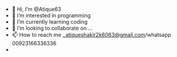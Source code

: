 - 👋 Hi, I’m @Atique63
- 👀 I’m interested in programming
- 🌱 I’m currently learning coding
- 💞️ I’m looking to collaborate on ...
- 📫 How to reach me ..atiqueshakir2k6063@gmail.com/whatsapp 00923166336336
- 

<!---
Atique63/Atique63 is a ✨ special ✨ repository because its `README.md` (this file) appears on your GitHub profile.
You can click the Preview link to take a look at your changes.
--->

